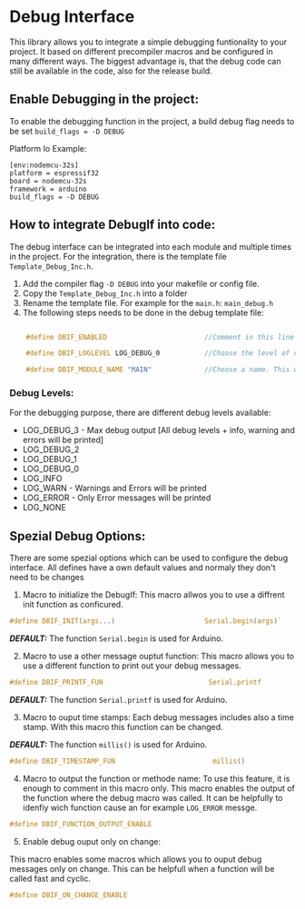 # Debug Interface 

This library allows you to integrate a simple debugging funtionality to your project. It based on different precompiler macros and be configured in many different ways.
The biggest advantage is, that the debug code can still be available in the code, also for the release build. 


## Enable Debugging in the project:

To enable the debugging function in the project, a build debug flag needs to be set  `build_flags = -D DEBUG`


Platform Io Example:

```
[env:nodemcu-32s]
platform = espressif32
board = nodemcu-32s
framework = arduino
build_flags = -D DEBUG

```

## How to integrate DebugIf into code:

The debug interface can be integrated into each module and multiple times in the project. For the integration, there is the template file `Template_Debug_Inc.h`. 

1. Add the compiler flag `-D DEBUG` into your makefile or config file.
2. Copy the `Template_Debug_Inc.h` into a folder
3. Rename the template file. For example for the `main.h`: `main_debug.h`
4. The following steps needs to be done in the debug template file:
```c

    #define DBIF_ENABLED                        //Comment in this line to enable debug output for this file

    #define DBIF_LOGLEVEL LOG_DEBUG_0           //Choose the level of debug output.

    #define DBIF_MODULE_NAME "MAIN"             //Choose a name. This will be displayed in the debug output.

````
### Debug Levels:
For the debugging purpose, there are different debug levels available: 
- LOG_DEBUG_3  - Max debug output [All debug levels + info, warning and errors will be printed]
- LOG_DEBUG_2 
- LOG_DEBUG_1 
- LOG_DEBUG_0 
- LOG_INFO    
- LOG_WARN - Warnings and Errors will be printed
- LOG_ERROR - Only Error messages will be printed
- LOG_NONE    

## Spezial Debug Options:

There are some spezial options which can be used to configure the debug interface. All defines have a own default values and normaly they don't need to be changes


1. Macro to initialize the DebugIf:
This macro allwos you to use a diffrent init function as conficured. 
```c
#define DBIF_INIT(args...)                      Serial.begin(args)`
```
***DEFAULT:*** The function `Serial.begin` is used for Arduino.


2. Macro to use a other message ouptut function: 
This macro allows you to use a different function to print out your debug messages. 
```c
#define DBIF_PRINTF_FUN                          Serial.printf
```
***DEFAULT:*** The function `Serial.printf` is used for Arduino.

3. Macro to ouput time stamps: 
Each debug messages includes also a time stamp. With this macro this function can be changed.

***DEFAULT:*** The function `millis()` is used for Arduino.

```c
#define DBIF_TIMESTAMP_FUN                        millis()
```

4. Macro to output the function or methode name:
To use this feature, it is enough to comment in this macro only. This macro enables the output of the function 
where the debug macro was called. It can be helpfully to idenfiy wich function cause an for example `LOG_ERROR` messge.

```c
#define DBIF_FUNCTION_OUTPUT_ENABLE
```
5. Enable debug ouput only on change:

This macro enables some macros which allows you to ouput debug messages only on change. This can be helpfull when a function will be called fast and cyclic. 

```c
#define DBIF_ON_CHANGE_ENABLE
```
